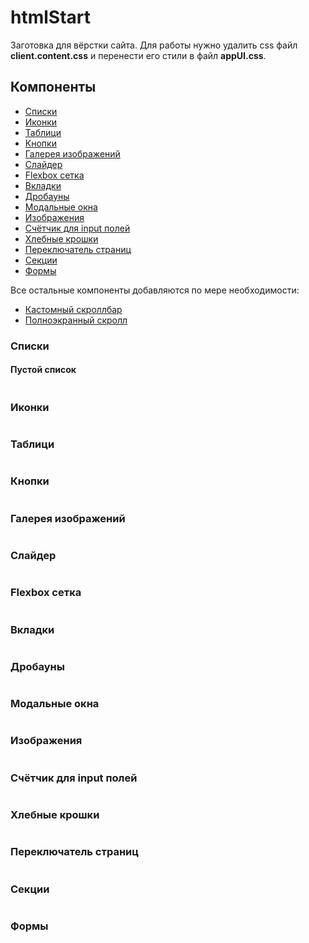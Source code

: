 # htmlStart
Заготовка для вёрстки сайта. Для работы нужно удалить css файл <b>client.content.css</b> и перенести его стили в файл <b>appUI.css</b>.

<h2>Компоненты</h2>

<ul>
<li><a href="#user-content-lists">Списки</a></li>
<li><a href="#user-content-icons">Иконки</a></li>
<li><a href="#user-content-tables">Таблици</a></li>
<li><a href="#user-content-buttons">Кнопки</a></li>
<li><a href="#user-content-imgGalery">Галерея изображений</a></li>
<li><a href="#user-content-sliders">Слайдер</a></li>
<li><a href="#user-content-grid">Flexbox сетка</a></li>
<li><a href="#user-content-tabs">Вкладки</a></li>
<li><a href="#user-content-dropdowns">Дробауны</a></li>
<li><a href="#user-content-modals">Модальные окна</a></li>
<li><a href="#user-content-imgs">Изображения</a></li>
<li><a href="#user-content-counters">Счётчик для input полей</a></li>
<li><a href="#user-content-breadcrumbs">Хлебные крошки</a></li>
<li><a href="#user-content-pager">Переключатель страниц</a></li>
<li><a href="#user-content-sections">Секции</a></li>
<li><a href="#user-content-forms">Формы</a></li>
</ul>

Все остальные компоненты добавляются по мере необходимости:
<ul>
<li><a href="https://github.com/malihu/malihu-custom-scrollbar-plugin">Кастомный скроллбар</a></li>
<li><a href="https://github.com/alvarotrigo/fullPage.js">Полноэкранный скролл</a></li>
</ul>


<h3 id="lists">Списки</h3>
<h4>Пустой список</h4>
<pre></pre>

<h3 id="icons">Иконки</h3>
<pre></pre>

<h3 id="tables">Таблици</h3>
<pre></pre>

<h3 id="buttons">Кнопки</h3>
<pre></pre>

<h3 id="imgGalery">Галерея изображений</h3>
<pre></pre>

<h3 id="sliders">Слайдер</h3>
<pre></pre>

<h3 id="grid">Flexbox сетка</h3>
<pre></pre>

<h3 id="tabs">Вкладки</h3>
<pre></pre>

<h3 id="dropdowns">Дробауны</h3>
<pre></pre>

<h3 id="modals">Модальные окна</h3>
<pre></pre>

<h3 id="imgs">Изображения</h3>
<pre></pre>

<h3 id="counters">Счётчик для input полей</h3>
<pre></pre>

<h3 id="breadcrumbs">Хлебные крошки</h3>
<pre></pre>

<h3 id="pager">Переключатель страниц</h3>
<pre></pre>

<h3 id="sections">Секции</h3>
<pre></pre>

<h3 id="forms">Формы</h3>
<pre></pre>
